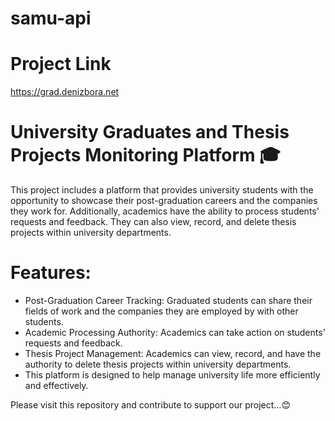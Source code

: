 # samu-api

# Project Link
https://grad.denizbora.net

# University Graduates and Thesis Projects Monitoring Platform 🎓

This project includes a platform that provides university students with the opportunity to showcase their post-graduation careers and the companies they work for. Additionally, academics have the ability to process students' requests and feedback. They can also view, record, and delete thesis projects within university departments.

# Features:

- Post-Graduation Career Tracking: Graduated students can share their fields of work and the companies they are employed by with other students.
- Academic Processing Authority: Academics can take action on students' requests and feedback.
- Thesis Project Management: Academics can view, record, and have the authority to delete thesis projects within university departments.
- This platform is designed to help manage university life more efficiently and effectively.

Please visit this repository and contribute to support our project...😊

